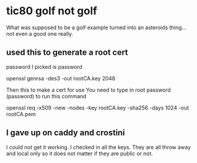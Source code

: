 
# tic80 golf not golf

What was supposed to be a golf example turned into an asteroids thing...
not even a good one really.


## used this to generate a root cert

password I picked is password

openssl genrsa -des3 -out rootCA.key 2048

Then this to make a cert for use
You need to type in root password (password) to run this command

openssl req -x509 -new -nodes -key rootCA.key -sha256 -days 1024 -out rootCA.pem

## I gave up on caddy and crostini
I could not get it working. I checked in all the keys. They are all throw away and local only so it does not matter if they are public or not.
